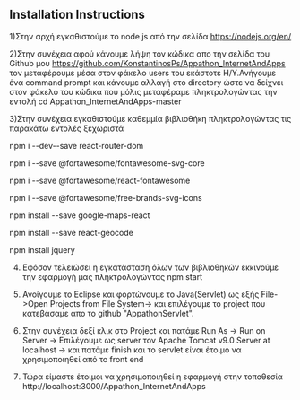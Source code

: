 ## Installation Instructions

1)Στην αρχή εγκαθιστούμε το node.js από την σελίδα https://nodejs.org/en/

2)Στην συνέχεια αφού κάνουμε λήψη τον κώδικα απο την σελίδα του Github μου https://github.com/KonstantinosPs/Appathon_InternetAndApps 
τον μεταφέρουμε μέσα στον φάκελο users του εκάστοτε Η/Υ.Ανήγουμε ένα command prompt και κάνουμε αλλαγή στο directory ώστε να δείχνει στον
φάκελο του κώδικα που μόλις μεταφέραμε πληκτρολογώντας την εντολή cd Appathon_InternetAndApps-master

3)Στην συνέχεια εγκαθιστούμε καθεμμία βιβλιοθήκη πληκτρολογώντας τις παρακάτω εντολές ξεχωριστά


npm i --dev--save react-router-dom

npm i --save @fortawesome/fontawesome-svg-core

npm i --save @fortawesome/react-fontawesome

npm i --save @fortawesome/free-brands-svg-icons

npm install --save google-maps-react

npm install --save react-geocode

npm install jquery

4) Εφόσον τελειώσει η εγκατάσταση όλων των βιβλιοθηκών εκκινούμε την εφαρμογή μας πληκτρολογώντας npm start

5) Ανοίγουμε το Eclipse και φορτώνουμε το Java(Servlet) ως εξής File->Open Projects from File System-> και επιλέγουμε το project που κατεβάσαμε απο το github "AppathonServlet".

6) Στην συνέχεια δεξί κλικ στο Project και πατάμε Run As -> Run on Server -> Επιλέγουμε ως server τον Apache Tomcat v9.0 Server at localhost -> και πατάμε finish και το servlet είναι έτοιμο να χρησιμοποιηθεί από το front end

7) Τώρα είμαστε έτοιμοι να χρησιμοποιηθεί η εφαρμογή στην τοποθεσία http://localhost:3000/Appathon_InternetAndApps

